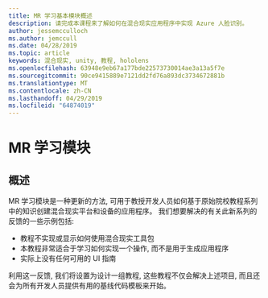 ```yaml
---
title: MR 学习基本模块概述
description: 请完成本课程来了解如何在混合现实应用程序中实现 Azure 人脸识别。
author: jessemcculloch
ms.author: jemccull
ms.date: 04/28/2019
ms.topic: article
keywords: 混合现实, unity, 教程, hololens
ms.openlocfilehash: 63948e9eb67a177bde22573730014ae3a13a5f7e
ms.sourcegitcommit: 90ce9415889e7121dd2fd76a893dc3734672881b
ms.translationtype: MT
ms.contentlocale: zh-CN
ms.lasthandoff: 04/29/2019
ms.locfileid: "64874019"
---
```

# <a name="mr-learning-modules"></a>MR 学习模块

## <a name="overview"></a>概述

MR 学习模块是一种更新的方法, 可用于教授开发人员如何基于原始院校教程系列中的知识创建混合现实平台和设备的应用程序。 我们想要解决的有关此新系列的反馈的一些示例包括:

* 教程不实现或显示如何使用混合现实工具包
* 本教程非常适合于学习如何实现一个操作, 而不是用于生成应用程序
* 实际上没有任何可用的 UI 指南

利用这一反馈, 我们将设置为设计一组教程, 这些教程不仅会解决上述项目, 而且还会为所有开发人员提供有用的基线代码模板来开始。
